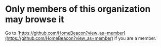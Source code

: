 # Only members of this organization may browse it
Go to [https://github.com/HomeBeacon?view_as=member](https://github.com/HomeBeacon?view_as=member) if you are a member.
